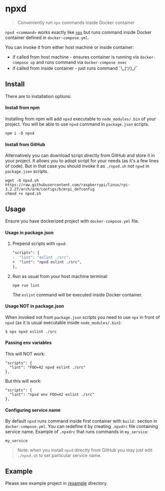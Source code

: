 # npxd
> Conveniently run `npx` commands inside Docker container

`npxd <command>` works exactly like [`npx`](https://nodejs.dev/learn/the-npx-nodejs-package-runner)
but runs command inside Docker container defined in `docker-compose.yml`.

You can invoke it from either host machine or inside container: 
 * if called from host machine - ensures container is running via `docker-compose up` and runs command via `docker-compose exec`
 * if called from inside container - just runs command ¯\\\_(ツ)\_/¯
 
## Install
There are to installation options:
 
#### Install from npm
Installing from npm will add `npxd` executable to `node_modules/.bin` of your project.
You will be able to use `npxd` command in `package.json` scripts.
```
npm i -D npxd
```

#### Install from GitHub
Alternatively you can download script directly from GitHub and store it in your project.
It allows you to adopt script for your needs (as it's a few lines of code).
But in that case you should invoke it as `./npxd.sh` not `npxd` in `package.json` scripts.
```
wget -O npxd.sh https://raw.githubusercontent.com/raspberrypi/linux/rpi-3.2.27/arch/arm/configs/bcmrpi_defconfig
chmod +x npxd.sh
```

## Usage
Ensure you have dockerized project with `docker-compose.yml` file.

#### Usage in package.json
1. Prepend scripts with `npxd`:
   ```diff
   "scripts": {
   -  "lint": "eslint ./src",
   +  "lint": "npxd eslint ./src",
   },
   ```
2. Run as usual from your host machine terminal: 
   ```
   npm run lint
   ```
   The `eslint` command will be executed inside Docker container.

#### Usage NOT in package.json
When invoked not from `package.json` scripts you need to use `npx` in front of `npxd` 
(as it is usual executable inside `node_modules/.bin`):
```
$ npx npxd eslint ./src
```

#### Passing env variables 
This will NOT work:
```
"scripts": {
  "lint": "FOO=42 npxd eslint ./src"
},
```

But this will work:
```
"scripts": {
  "lint": "npxd env FOO=42 eslint ./src"
},
```

#### Configuring service name
By default `npxd` runs command inside first container with `build:` section in `docker-compose.yml`.
You can redefine it by creating `.npxdrc` file containing service name. 
Example of `.npxdrc` that runs commands in `my_service`:
```
my_service
```

> Note: when you install `npxd` directly from GitHub you may just edit `./npxd.sh` to set particular service name.

## Example
Please see example project in [/example](https://github.com/vitalets/npxd/tree/main/example) directory.

